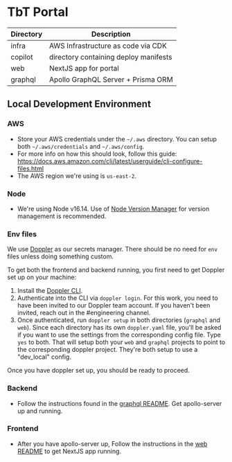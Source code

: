 # TbT Portal

| Directory | Description                           |
| --------- | ------------------------------------- |
| infra     | AWS Infrastructure as code via CDK    |
| copilot   | directory containing deploy manifests |
| web       | NextJS app for portal                 |
| graphql   | Apollo GraphQL Server + Prisma ORM    |

## Local Development Environment

### AWS

- Store your AWS credentials under the `~/.aws` directory. You can setup both `~/.aws/credentials` and `~/.aws/config`.
- For more info on how this should look, follow this guide: https://docs.aws.amazon.com/cli/latest/userguide/cli-configure-files.html
- The AWS region we're using is `us-east-2`.

### Node

- We're using Node v16.14. Use of [Node Version Manager](https://github.com/nvm-sh/nvm) for version management is recommended.

### Env files

We use [Doppler](https://www.doppler.com/) as our secrets manager. There should be no need for `env` files unless doing something custom.

To get both the frontend and backend running, you first need to get Doppler set up on your machine:

1. Install the [Doppler CLI](https://docs.doppler.com/docs/install-cli).
2. Authenticate into the CLI via `doppler login`. For this work, you need to have been invited to our Doppler team account. If you haven't been invited, reach out in the #engineering channel.
3. Once authenticated, run `doppler setup` in both directories (`graphql` and `web`). Since each directory has its own `doppler.yaml` file, you'll be asked if you want to use the settings from the corresponding config file. Type `yes` to both. That will setup both your `web` and `graphql` projects to point to the corresponding doppler project. They're both setup to use a "dev_local" config.

Once you have doppler set up, you should be ready to proceed.

### Backend

- Follow the instructions found in the [graphql README](https://github.com/TutoredByTeachers/tbt-portal/blob/main/graphql/README.md). Get apollo-server up and running.

### Frontend

- After you have apollo-server up, Follow the instructions in the [web README](https://github.com/TutoredByTeachers/tbt-portal/blob/main/web/README.md) to get NextJS app running.
